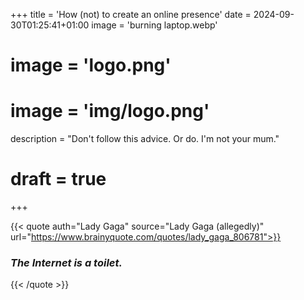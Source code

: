 +++
title = 'How (not) to create an online presence'
date = 2024-09-30T01:25:41+01:00
image = 'burning laptop.webp'
# image = 'logo.png'
# image = 'img/logo.png'
description = "Don't follow this advice. Or do. I'm not your mum."
# draft = true
+++


{{< quote auth="Lady Gaga" source="Lady Gaga (allegedly)" url="https://www.brainyquote.com/quotes/lady_gaga_806781">}}
### _The Internet is a toilet._
{{< /quote >}}

